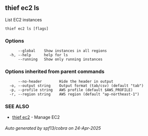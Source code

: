 ## thief ec2 ls

List EC2 instances

```
thief ec2 ls [flags]
```

### Options

```
      --global    Show instances in all regions
  -h, --help      help for ls
      --running   Show only running instances
```

### Options inherited from parent commands

```
      --no-header        Hide the header in output
  -o, --output string    Output format (tab/csv) (default "tab")
  -p, --profile string   AWS profile (default $AWS_PROFILE)
  -r, --region string    AWS region (default "ap-northeast-1")
```

### SEE ALSO

* [thief ec2](thief_ec2.md)	 - Manage EC2

###### Auto generated by spf13/cobra on 24-Apr-2025
